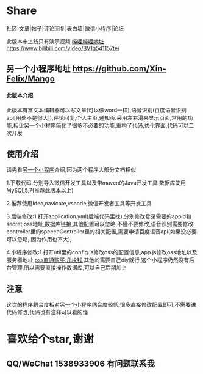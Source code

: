 # Share 
社区|文章|帖子|评论回复|表白墙|微信小程序|论坛


此版本未上线只有演示视频   [哔哩哔哩地址](https://www.bilibili.com/video/BV1q541157te/)https://www.bilibili.com/video/BV1q541157te/

## 另一个小程序地址 https://github.com/Xin-Felix/Mango

#### 此版本介绍 
此版本有富文本编辑器可以写文章(可以像word一样),语音识别(百度语音识别api[用处不是很大]),评论回复,个人主页,通知页.采用左右滑来显示页面,常用的功能,相比[另一个小程序](https://github.com/Xin-Felix/Mango)简化了很多不必要的功能,重构了代码,优化界面,代码可以二次开发

## 使用介绍
请先看[另一个小程序](https://github.com/Xin-Felix/Mango)介绍,因为两个程序大部分文档相似

1.下载代码,分别导入微信开发工具以及带maven的Java开发工具,数据库使用MySQL5.7(推荐此版本以上)

2.推荐使用Idea,navicate,vscode,微信开发者工具等开发工具

3.后端修改:1.打开application.yml(后端代码里找),分别修改登录需要的appid和secret,oss地址,数据库链接,其他配置可以忽略,不懂不要修改,语音识别需要修改controller里的speechController里的相关配置,需要申请百度语音api(如果没必要可以忽略, 因为作用也不大),

4.小程序修改:1.打开util里的config.js修改oss的配置信息,app.js修改oss地址以及服务器地址,[oss直通购买,几块钱](https://www.aliyun.com/minisite/goods?userCode=ztot6i1n),其他的需要自己diy就行,这个小程序仍然没有后台管理,所以需要直接操作数据库,可以自己后期加上

## 注意
这次的程序耦合度相对[另一个小程序](https://github.com/Xin-Felix/Mango)耦合度较低,很多直接修改配置即可,不需要进代码修改,代码也有注释可以看的懂

# 喜欢给个star,谢谢

## QQ/WeChat 1538933906  有问题联系我




